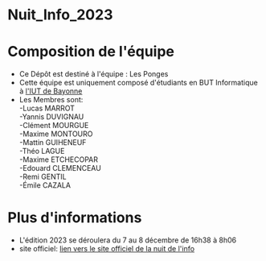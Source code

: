 # Nuit_Info_2023
<h1> Composition de l'équipe </h1>
<ul>
  <li>
    Ce Dépôt est destiné à l'équipe : Les Ponges 
  </li>
  <li> Cette équipe est uniquement composé d'étudiants en BUT Informatique à 
    <a href="https://www.iutbayonne.univ-pau.fr/">l'IUT de Bayonne</a></li>
  <li> Les Membres sont:  </br>
  -Lucas MARROT  </br>
  -Yannis DUVIGNAU </br>
  -Clément MOURGUE </br>
  -Maxime MONTOURO  </br>
  -Mattin GUIHENEUF  </br>
  -Théo LAGUE  </br>
  -Maxime ETCHECOPAR  </br>
  -Edouard CLEMENCEAU  </br>
  -Remi GENTIL</br> 
  -Émile CAZALA </br>
  </li>
</ul>

<h1> Plus d'informations</h1>
<ul>
  <li>
    L'édition 2023 se déroulera du 7 au 8 décembre de 16h38 à 8h06
  </li>
  <li> site officiel:  
  <a href="https://www.nuitdelinfo.com/"> lien vers le site officiel de la nuit de l'info </a>    
  </li>
</ul>
